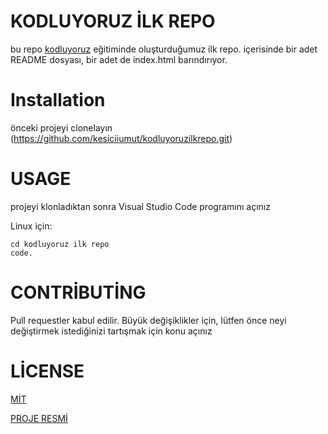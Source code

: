 # KODLUYORUZ İLK REPO
 bu repo [kodluyoruz](https:\\kodluyoruz.org) eğitiminde oluşturduğumuz ilk repo. içerisinde bir adet README dosyası, bir adet de index.html barındırıyor.

 # Installation
 önceki projeyi clonelayın
 (https://github.com/kesiciiumut/kodluyoruzilkrepo.git)
 # USAGE
 projeyi klonladıktan sonra Visual Studio Code programını açınız
 

 Linux için:
 ``` 
 cd kodluyoruz ilk repo
 code.
 ```
 # CONTRİBUTİNG
 Pull requestler kabul edilir. Büyük değişiklikler için, lütfen önce neyi değiştirmek istediğinizi tartışmak için konu açınız
 # LİCENSE
 [MİT](https:kodluyoruz.org) 



 [PROJE RESMİ](image.png)